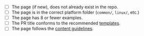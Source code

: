 <!-- Thank you for sending a PR! -->
<!-- Please perform the following checks and mark all the boxes accordingly. -->
<!-- You can remove the checklist items that don't apply to your PR. -->

- [ ] The page (if new), does not already exist in the repo.
- [ ] The page is in the correct platform folder (`common/`, `linux/`, etc.)
- [ ] The page has 8 or fewer examples.
- [ ] The PR title conforms to the recommended [templates](/tldr-pages/tldr/blob/master/CONTRIBUTING.md#commit-message).
- [ ] The page follows the [content guidelines](/tldr-pages/tldr/blob/master/CONTRIBUTING.md#guidelines).
